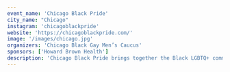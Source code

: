 ```yaml
---
event_name: 'Chicago Black Pride'
city_name: "Chicago"
instagram: 'chicagoblackpride'
website: 'https://chicagoblackpride.com/'
image: '/images/chicago.jpg'
organizers: 'Chicago Black Gay Men’s Caucus'
sponsors: ['Howard Brown Health']
description: 'Chicago Black Pride brings together the Black LGBTQ+ community for celebration, empowerment, and advocacy in the Windy City.'
---
```

